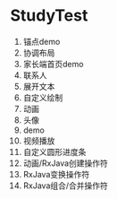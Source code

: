 # StudyTest
1. 锚点demo
2. 协调布局
3. 家长端首页demo
4. 联系人
5. 展开文本
6. 自定义绘制
7. 动画
8. 头像
9. demo
10. 视频播放
11. 自定义圆形进度条
12. 动画/RxJava创建操作符
13. RxJava变换操作符
14. RxJava组合/合并操作符

